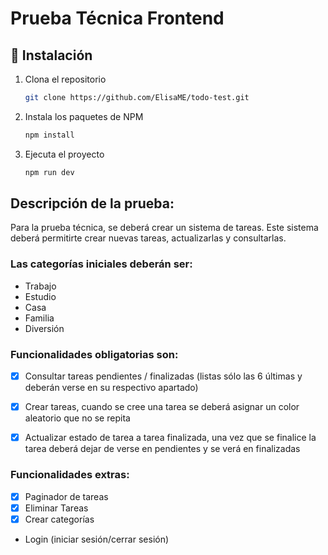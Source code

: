 # Prueba Técnica Frontend

## 🚀 Instalación

1. Clona el repositorio

   ```sh
   git clone https://github.com/ElisaME/todo-test.git
   ```

2. Instala los paquetes de NPM

   ```sh
   npm install
   ```

3. Ejecuta el proyecto

   ```sh
   npm run dev
   ```

## Descripción de la prueba:

Para la prueba técnica, se deberá crear un sistema de tareas. Este sistema deberá
permitirte crear nuevas tareas, actualizarlas y consultarlas.

### Las categorías iniciales deberán ser:

- Trabajo
- Estudio
- Casa
- Familia
- Diversión

### Funcionalidades obligatorias son:

- [x] Consultar tareas pendientes / finalizadas (listas sólo las 6 últimas y deberán
      verse en su respectivo apartado)

- [x] Crear tareas, cuando se cree una tarea se deberá asignar un color aleatorio
      que no se repita
- [x] Actualizar estado de tarea a tarea finalizada, una vez que se finalice la tarea deberá dejar de verse en pendientes y se verá en finalizadas

### Funcionalidades extras:

- [x] Paginador de tareas
- [x] Eliminar Tareas
- [x] Crear categorías
- Login (iniciar sesión/cerrar sesión)
